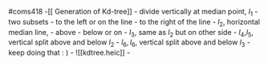 #coms418 
-[[ Generation of Kd-tree]]
	- divide vertically at median point, $l_1$
		- two subsets
			- to the left or on the line
			- to the right of the line
	- $l_2$, horizontal median line,
		- above
		- below or on
	- $l_3$, same as $l_2$ but on other side
	- $l_4$,$l_5$, vertical split above and below $l_2$
	- $l_6,l_6$, vertical split above and below $l_3$
	- keep doing that : )
	- ![[kdtree.heic]]
	- 
